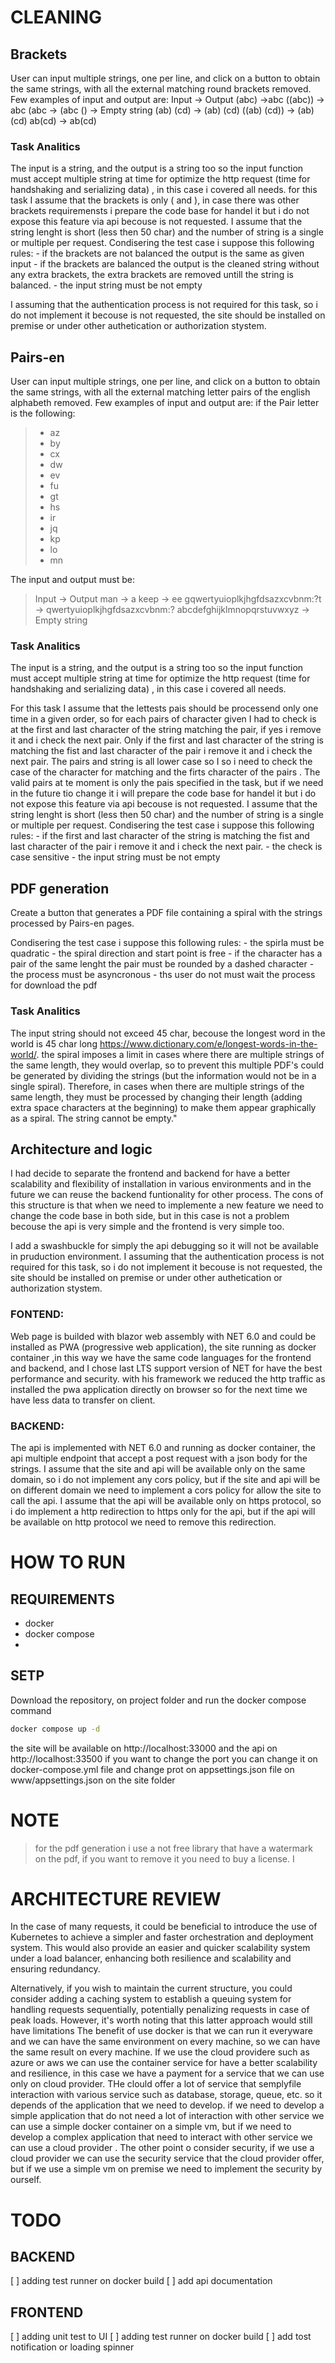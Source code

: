 ﻿
# CLEANING 

## Brackets 
User can input multiple strings, one per line,
and click on a button to obtain the same strings, with all the external matching round brackets
removed. Few examples of input and output are:
Input -> Output
(abc) ->abc
((abc)) -> abc
(abc -> (abc
() -> Empty string
(ab) (cd) -> (ab) (cd)
((ab) (cd)) -> (ab) (cd)
ab(cd) -> ab(cd)


### Task Analitics
The input is a string, and the output is a string too so 
the input function must accept multiple string at time for optimize the http request (time for handshaking and serializing data) , 
in this case i covered all needs.
for this task  I assume that the brackets is only ( and ), in case there was other brackets requiremensts i prepare the code base for handel it but i do not expose this feature via api becouse is not requested.
I assume that the string lenght is short (less then 50 char) and the number of string is a single or multiple per request.
Condisering the test case i suppose this following rules:
	- if the brackets are not balanced the output is the same as given input 
	- if the brackets are balanced the output is the cleaned string without any extra brackets, the extra brackets are removed untill the string is balanced.
	- the input string must be not empty
	
I assuming that the authentication process is not required for this task, 
so i do not implement it becouse is not requested, the site should be installed on premise or under other authetication or authorization stystem.





## Pairs-en

User can input multiple strings, one per line,
and click on a button to obtain the same strings, with all the external matching letter pairs of the english alphabeth
removed. 
Few examples of input and output are:
if the Pair letter is the following:
> - az
> - by
> - cx
> - dw
> - ev
> - fu
> - gt
> - hs
> - ir
> - jq
> - kp
> - lo
> - mn

The input and output must be:

> Input -> Output
> man -> a
> keep -> ee
> gqwertyuioplkjhgfdsazxcvbnm:?t -> qwertyuioplkjhgfdsazxcvbnm:?
> abcdefghijklmnopqrstuvwxyz ->  Empty string

### Task Analitics
The input is a string, and the output is a string too so 
the input function must accept multiple string at time for optimize the http request (time for handshaking and serializing data) , 
in this case i covered all needs.

For this task  I assume that the lettests pais should be processend only one time in a given order, so for each pairs of character given I had to check  is at the first and last character
of the string matching the pair, if yes i remove it and i check the next pair.
Only if the first and last character of the string is matching the fist and last character of the pair i remove it and i check the next pair.
The pairs and string is all lower case so I so i need to check the case of the character for matching and the firts character of the pairs .
The valid pairs at te moment is only the pais specified in the task, but if we need in the future tio change it i will prepare the code base for handel it but i do not expose this feature via api becouse is not requested.
I assume that the string lenght is short (less then 50 char) and the number of string is a single or multiple per request.
Condisering the test case i suppose this following rules:
	- if the first and last character of the string is matching the fist and last character of the pair i remove it and i check the next pair.
	- the check is case sensitive
	- the input string must be not empty

## PDF generation
Create a button that generates a PDF file containing a spiral with the strings processed by Pairs-en pages.

Condisering the test case i suppose this following rules:
	- the spirla must be quadratic 
	- the spiral direction and start point is free 
	- if the character has a pair of the same lenght the pair must be rounded by a dashed character
	- the process must be asyncronous
	- ths user do not must wait the process for download the pdf

### Task Analitics
The input string should not exceed 45 char, becouse the longest word in the world is 45 char long https://www.dictionary.com/e/longest-words-in-the-world/.
the spiral imposes a limit in cases where there are multiple strings of the same length, they would overlap, so to prevent this multiple PDF's could be generated 
by dividing the strings (but the information would not be in a single spiral). Therefore, in cases when there are multiple strings of the same length, 
they must be processed by changing their length (adding extra space characters at the beginning) to make them appear graphically as a spiral. 
The string cannot be empty."


## Architecture and logic
I had decide to separate the frontend and backend for have a better scalability and flexibility of installation in various environments 
and in the future we can reuse the backend funtionality for other process.
The cons of this structure is that when we need to implemente a new feature we need to change the code base in both side, but in this case is not a problem 
becouse the api is very simple and the frontend is very simple too.

I add a swashbuckle for simply the api  debugging so it will not be available in pruduction environment.
I assuming that the authentication process is not required for this task, 
so i do not implement it becouse is not requested, the site should be installed on premise or under other authetication or authorization stystem.


### FONTEND:
Web page is  builded with blazor web assembly with NET 6.0 and could be installed as PWA (progressive web application), 
the site running as docker container ,in this way we have the same code languages for the frontend and backend, and I chose last LTS support version of NET for have the best performance and security.
with his framework we reduced the http traffic as installed the pwa application directly on browser so for the next time we have less data to transfer on client.



### BACKEND:
The api is implemented with NET 6.0 and running as docker container, the api multiple endpoint that accept a post request with a json body for the strings.
I assume that the site and api will be available only on the same domain, so i do not implement any cors policy, but if the site and api will be on different domain we need to implement a cors policy for allow the site to call the api.
I assume that the api will be available only on https protocol, so i do implement a http redirection to https only for the api, but if the api will be available on http protocol we need to remove this redirection.



# HOW TO RUN 

## REQUIREMENTS 
- docker
- docker compose
- 
## SETP
Download the repository, on project folder and run the docker compose command
```sh
docker compose up -d
```
the site will be available on http://localhost:33000 and the api on http://localhost:33500
if you want to change the port you can change it on docker-compose.yml file and change prot on appsettings.json file on www/appsettings.json on the site folder 

# NOTE
> for the pdf generation i use a not free library that have a watermark on the pdf, if you want to remove it you need to buy a license.
> I 

 
# ARCHITECTURE REVIEW 

In the case of many requests, it could be beneficial to introduce the use of Kubernetes to achieve a simpler and faster orchestration and deployment system. 
This would also provide an easier and quicker scalability system under a load balancer, enhancing both resilience and scalability and ensuring redundancy.

Alternatively, if you wish to maintain the current structure, you could consider adding a caching system to establish a queuing system for handling requests sequentially, 
potentially penalizing requests in case of peak loads. However, it's worth noting that this latter approach would still have limitations
The benefit of use docker is that we can run it everyware and we can have the same environment on every machine, so we can have the same result on every machine.
If we use the cloud providere such as azure or aws we can use the container service for have a better scalability and resilience, in this case we have a payment for a service that we can use only on cloud provider.
THe clould offer a lot of service that semplyfile interaction with various service such as database, storage, queue, etc. so it depends of the application that we need to develop.
if we need to develop a simple application that do not need a lot of interaction with other service we can use a simple docker container on a simple vm,
but if we need to develop a complex application that need to interact with other service we can use a cloud provider .
The other point o consider security, if we use a cloud provider we can use the security service that the cloud provider offer, 
but if we use a simple vm on premise we need to implement the security by ourself.



# TODO 

## BACKEND
[ ] adding test runner on docker build
[ ] add api documentation 

## FRONTEND
[ ] adding unit test to UI
[ ] adding test runner on docker build
[ ] add tost notification or loading spinner 
